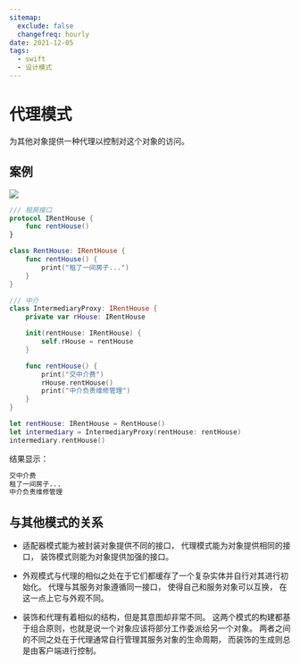 ```yaml
---
sitemap:
  exclude: false
  changefreq: hourly
date: 2021-12-05
tags:
  - swift
  - 设计模式
---
```


# 代理模式

为其他对象提供一种代理以控制对这个对象的访问。

## 案例

![](http://blog.loveli.site/mweb/16169310879998.jpg)

```swift
/// 租房接口
protocol IRentHouse {
    func rentHouse()
}

class RentHouse: IRentHouse {
    func rentHouse() {
        print("租了一间房子...")
    }
}

/// 中介
class IntermediaryProxy: IRentHouse {
    private var rHouse: IRentHouse

    init(rentHouse: IRentHouse) {
        self.rHouse = rentHouse
    }

    func rentHouse() {
        print("交中介费")
        rHouse.rentHouse()
        print("中介负责维修管理")
    }
}

let rentHouse: IRentHouse = RentHouse()
let intermediary = IntermediaryProxy(rentHouse: rentHouse)
intermediary.rentHouse()
```

结果显示：

```sh
交中介费
租了一间房子...
中介负责维修管理
```

## 与其他模式的关系

- 适配器模式能为被封装对象提供不同的接口， 代理模式能为对象提供相同的接口， 装饰模式则能为对象提供加强的接口。

- 外观模式与代理的相似之处在于它们都缓存了一个复杂实体并自行对其进行初始化。 代理与其服务对象遵循同一接口， 使得自己和服务对象可以互换， 在这一点上它与外观不同。

- 装饰和代理有着相似的结构，但是其意图却非常不同。 这两个模式的构建都基于组合原则，也就是说一个对象应该将部分工作委派给另一个对象。 两者之间的不同之处在于代理通常自行管理其服务对象的生命周期， 而装饰的生成则总是由客户端进行控制。

